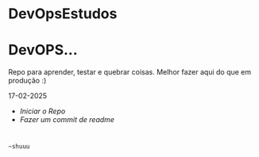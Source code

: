 # DevOpsEstudos
# DevOPS...

Repo para aprender, testar e quebrar coisas. Melhor fazer aqui do que em produção :)


17-02-2025 

* *Iniciar o Repo*
* *Fazer um commit de readme*

#
```bash
~shuuu 
```

